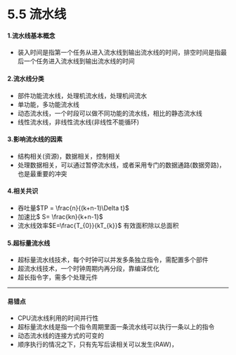 # 5.5 流水线

#### 1.流水线基本概念

* 装入时间是指第一个任务从进入流水线到输出流水线的时间，排空时间是指最后一个任务进入流水线到输出流水线的时间

#### 2.流水线分类

* 部件功能流水线，处理机流水线，处理机间流水
* 单功能，多功能流水线
* 动态流水线，一个时段可以做不同功能的流水线，相比的静态流水线
* 线性流水线，非线性流水线(非线性不能循环)

#### 3.影响流水线的因素

* 结构相关(资源)，数据相关，控制相关
* 处理数据相关，可以通过暂停流水线，或者采用专门的数据通路(数据旁路)，也是最重要的冲突

#### 4.相关共识

* 吞吐量$TP = \frac{n}{(k+n-1)\Delta t}$
* 加速比$ S= \frac{kn}{k+n-1}$
* 流水线效率$E=\frac{T_{0}}{kT_{k}}$ 有效面积除以总面积


#### 5.超标量流水线

* 超标量流水线技术，每个时钟可以并发多条独立指令，需配置多个部件
* 超流水线技术，一个时钟周期内再分段，靠编译优化
* 超长指令字，需多个处理元件






***

#### 易错点

* CPU流水线利用的时间并行性
* 超标量流水线是指一个指令周期里面一条流水线可以执行一条以上的指令
* 动态流水线的连接方式的可变的
* 顺序执行的情况之下，只有先写后读相关可以发生(RAW)，